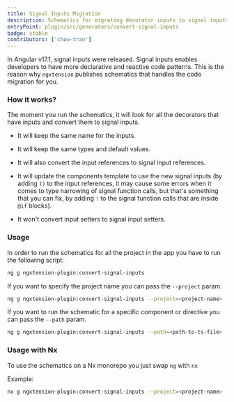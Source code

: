 ```yaml
---
title: Signal Inputs Migration
description: Schematics for migrating decorator inputs to signal inputs (including input references)
entryPoint: plugin/src/generators/convert-signal-inputs
badge: stable
contributors: ['chau-tran']
---
```


In Angular v17.1, signal inputs were released. Signal inputs enables developers to have more declarative and reactive code patterns. This is the reason why `ngxtension` publishes schematics that handles the code migration for you.

### How it works?

The moment you run the schematics, it will look for all the decorators that have inputs and convert them to signal inputs.

- It will keep the same name for the inputs.
- It will keep the same types and default values.
- It will also convert the input references to signal input references.
- It will update the components template to use the new signal inputs (by adding `()` to the input references, it may cause some errors when it comes to type narrowing of signal function calls, but that's something that you can fix, by adding `!` to the signal function calls that are inside `@if` blocks).

- It won't convert input setters to signal input setters.

### Usage

In order to run the schematics for all the project in the app you have to run the following script:

```bash
ng g ngxtension-plugin:convert-signal-inputs
```

If you want to specify the project name you can pass the `--project` param.

```bash
ng g ngxtension-plugin:convert-signal-inputs --project=<project-name>
```

If you want to run the schematic for a specific component or directive you can pass the `--path` param.

```bash
ng g ngxtension-plugin:convert-signal-inputs --path=<path-to-ts-file>
```

### Usage with Nx

To use the schematics on a Nx monorepo you just swap `ng` with `nx`

Example:

```bash
nx g ngxtension-plugin:convert-signal-inputs --project=<project-name>
```
